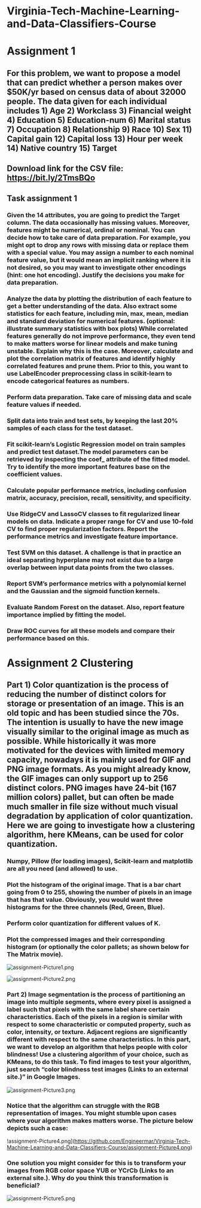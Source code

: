 # Virginia-Tech-Machine-Learning-and-Data-Classifiers-Course
# Assignment 1
## For this problem, we want to propose a model that can predict whether a person makes over $50K/yr based on census data of about 32000 people. The data given for each individual includes 1) Age 2) Workclass 3) Financial weight 4) Education 5) Education-num 6) Marital status 7) Occupation 8) Relationship 9) Race 10) Sex 11) Capital gain 12) Capital loss 13) Hour per week 14) Native country 15) Target

 

## Download link for the CSV file: https://bit.ly/2TmsBQo

## Task assignment 1

### Given the 14 attributes, you are going to predict the Target column. The data occasionally has missing values. Moreover, features might be numerical, ordinal or nominal. You can decide how to take care of data preparation. For example, you might opt to drop any rows with missing data or replace them with a special value. You may assign a number to each nominal feature value, but it would mean an implicit ranking where it is not desired, so you may want to investigate other encodings (hint: one hot encoding). Justify the decisions you make for data preparation.

 

### Analyze the data by plotting the distribution of each feature to get a better understanding of the data. Also extract some statistics for each feature, including min, max, mean, median and standard deviation for numerical features. (optional: illustrate summary statistics with box plots) While correlated features generally do not improve performance, they even tend to make matters worse for linear models and make tuning unstable. Explain why this is the case. Moreover, calculate and plot the correlation matrix of features and identify highly correlated features and prune them. Prior to this, you want to use LabelEncoder preprocessing class in scikit-learn to encode categorical features as numbers.

### Perform data preparation. Take care of missing data and scale feature values if needed.

### Split data into train and test sets, by keeping the last 20% samples of each class for the test dataset.

### Fit scikit-learn’s Logistic Regression model on train samples and predict test dataset.The model parameters can be retrieved by inspecting the coef_ attribute of the fitted model. Try to identify the more important features base on the coefficient values.

### Calculate popular performance metrics, including confusion matrix, accuracy, precision, recall, sensitivity, and specificity.

### Use RidgeCV and LassoCV classes to fit regularized linear models on data. Indicate a proper range for CV and use 10-fold CV to find proper regularization factors. Report the performance metrics and investigate feature importance.

### Test SVM on this dataset. A challenge is that in practice an ideal separating hyperplane may not exist due to a large overlap between input data points from the two classes. 
### Report SVM’s performance metrics with a polynomial kernel and the Gaussian and the sigmoid function kernels.
### Evaluate Random Forest on the dataset. Also, report feature importance implied by fitting the model.
### Draw ROC curves for all these models and compare their performance based on this.

# Assignment 2 Clustering

## Part 1) Color quantization is the process of reducing the number of distinct colors for storage or presentation of an image. This is an old topic and has been studied since the 70s. The intention is usually to have the new image visually similar to the original image as much as possible. While historically it was more motivated for the devices with limited memory capacity, nowadays it is mainly used for GIF and PNG image formats. As you might already know, the GIF images can only support up to 256 distinct colors. PNG images have 24-bit (167 million colors) pallet, but can often be made much smaller in file size without much visual degradation by application of color quantization. Here we are going to investigate how a clustering algorithm, here KMeans, can be used for color quantization.

### Numpy, Pillow (for loading images), Scikit-learn and matplotlib are all you need (and allowed) to use.
### Plot the histogram of the original image. That is a bar chart going from 0 to 255, showing the number of pixels in an image that has that value. Obviously, you would want three histograms for the three channels (Red, Green, Blue).
### Perform color quantization for different values of K.
### Plot the compressed images and their corresponding histogram (or optionally the color pallets; as shown below for The Matrix movie).

![assignment-Picture1.png](https://github.com/Engineermar/Virginia-Tech-Machine-Learning-and-Data-Classifiers-Course/assignment-Picture1.png)
      


![assignment-Picture2.png](https://github.com/Engineermar/Virginia-Tech-Machine-Learning-and-Data-Classifiers-Course/assignment-Picture2.png)
      

 

### Part 2) Image segmentation is the process of partitioning an image into multiple segments, where every pixel is assigned a label such that pixels with the same label share certain characteristics.  Each of the pixels in a region is similar with respect to some characteristic or computed property, such as color, intensity, or texture. Adjacent regions are significantly different with respect to the same characteristics. In this part, we want to develop an algorithm that helps people with color blindness! Use a clustering algorithm of your choice, such as KMeans, to do this task. To find images to test your algorithm, just search “color blindness test images (Links to an external site.)” in Google Images.


![assignment-Picture3.png](https://github.com/Engineermar/Virginia-Tech-Machine-Learning-and-Data-Classifiers-Course/assignment-Picture3.png)
      

 

### Notice that the algorithm can struggle with the RGB representation of images. You might stumble upon cases where your algorithm makes matters worse. The picture below depicts such a case:

 

!assignment-Picture4.png](https://github.com/Engineermar/Virginia-Tech-Machine-Learning-and-Data-Classifiers-Course/assignment-Picture4.png)
      

 

### One solution you might consider for this is to transform your images from RGB color space YUB or YCrCb (Links to an external site.). Why do you think this transformation is beneficial?

 

![assignment-Picture5.png](https://github.com/Engineermar/Virginia-Tech-Machine-Learning-and-Data-Classifiers-Course/assignment-Picture5.png)
      
